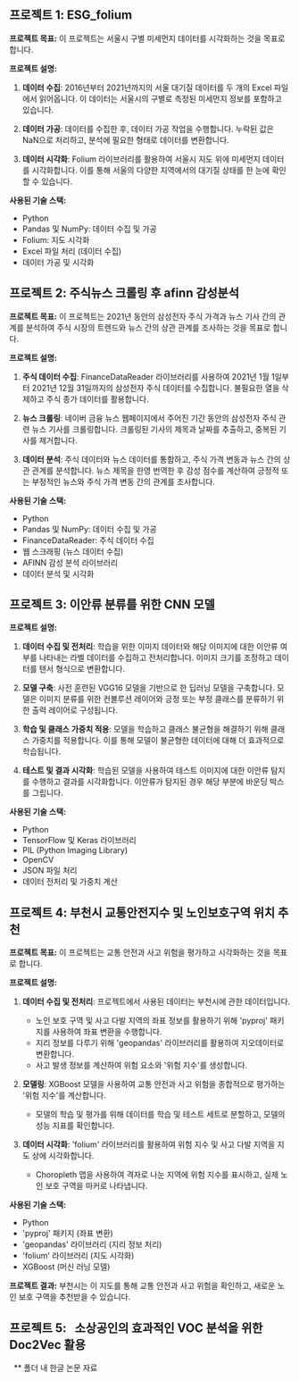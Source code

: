 ## 프로젝트 1: ESG_folium


**프로젝트 목표:** 이 프로젝트는 서울시 구별 미세먼지 데이터를 시각화하는 것을 목표로 합니다.

**프로젝트 설명:** 

1. **데이터 수집**: 2016년부터 2021년까지의 서울 대기질 데이터를 두 개의 Excel 파일에서 읽어옵니다. 이 데이터는 서울시의 구별로 측정된 미세먼지 정보를 포함하고 있습니다.

2. **데이터 가공**: 데이터를 수집한 후, 데이터 가공 작업을 수행합니다. 누락된 값은 NaN으로 처리하고, 분석에 필요한 형태로 데이터를 변환합니다.

3. **데이터 시각화**: Folium 라이브러리를 활용하여 서울시 지도 위에 미세먼지 데이터를 시각화합니다. 이를 통해 서울의 다양한 지역에서의 대기질 상태를 한 눈에 확인할 수 있습니다.

**사용된 기술 스택:**
- Python
- Pandas 및 NumPy: 데이터 수집 및 가공
- Folium: 지도 시각화
- Excel 파일 처리 (데이터 수집)
- 데이터 가공 및 시각화

## 프로젝트 2: 주식뉴스 크롤링 후 afinn 감성분석


**프로젝트 목표:** 이 프로젝트는 2021년 동안의 삼성전자 주식 가격과 뉴스 기사 간의 관계를 분석하여 주식 시장의 트렌드와 뉴스 간의 상관 관계를 조사하는 것을 목표로 합니다.

**프로젝트 설명:** 

1. **주식 데이터 수집**: FinanceDataReader 라이브러리를 사용하여 2021년 1월 1일부터 2021년 12월 31일까지의 삼성전자 주식 데이터를 수집합니다. 불필요한 열을 삭제하고 주식 종가 데이터를 활용합니다.

2. **뉴스 크롤링**: 네이버 금융 뉴스 웹페이지에서 주어진 기간 동안의 삼성전자 주식 관련 뉴스 기사를 크롤링합니다. 크롤링된 기사의 제목과 날짜를 추출하고, 중복된 기사를 제거합니다.

3. **데이터 분석**: 주식 데이터와 뉴스 데이터를 통합하고, 주식 가격 변동과 뉴스 간의 상관 관계를 분석합니다. 뉴스 제목을 한영 번역한 후 감성 점수를 계산하여 긍정적 또는 부정적인 뉴스와 주식 가격 변동 간의 관계를 조사합니다.

**사용된 기술 스택:**
- Python
- Pandas 및 NumPy: 데이터 수집 및 가공
- FinanceDataReader: 주식 데이터 수집
- 웹 스크래핑 (뉴스 데이터 수집)
- AFINN 감성 분석 라이브러리
- 데이터 분석 및 시각화

## 프로젝트 3: 이안류 분류를 위한 CNN 모델


**프로젝트 설명:**

1. **데이터 수집 및 전처리**: 학습을 위한 이미지 데이터와 해당 이미지에 대한 이안류 여부를 나타내는 라벨 데이터를 수집하고 전처리합니다. 이미지 크기를 조정하고 데이터를 텐서 형식으로 변환합니다.

2. **모델 구축**: 사전 훈련된 VGG16 모델을 기반으로 한 딥러닝 모델을 구축합니다. 모델은 이미지 분류를 위한 컨볼루션 레이어와 긍정 또는 부정 클래스를 분류하기 위한 출력 레이어로 구성됩니다.

3. **학습 및 클래스 가중치 적용**: 모델을 학습하고 클래스 불균형을 해결하기 위해 클래스 가중치를 적용합니다. 이를 통해 모델이 불균형한 데이터에 대해 더 효과적으로 학습됩니다.

4. **테스트 및 결과 시각화**: 학습된 모델을 사용하여 테스트 이미지에 대한 이안류 탐지를 수행하고 결과를 시각화합니다. 이안류가 탐지된 경우 해당 부분에 바운딩 박스를 그립니다.

**사용된 기술 스택:**
- Python
- TensorFlow 및 Keras 라이브러리
- PIL (Python Imaging Library)
- OpenCV
- JSON 파일 처리
- 데이터 전처리 및 가중치 계산



## 프로젝트 4: 부천시 교통안전지수 및 노인보호구역 위치 추천

**프로젝트 목표:** 이 프로젝트는 교통 안전과 사고 위험을 평가하고 시각화하는 것을 목표로 합니다.

**프로젝트 설명:**

1. **데이터 수집 및 전처리**: 프로젝트에서 사용된 데이터는 부천시에 관한 데이터입니다.
   - 노인 보호 구역 및 사고 다발 지역의 좌표 정보를 활용하기 위해 'pyproj' 패키지를 사용하여 좌표 변환을 수행합니다.
   - 지리 정보를 다루기 위해 'geopandas' 라이브러리를 활용하여 지오데이터로 변환합니다.
   - 사고 발생 정보를 계산하여 위험 요소와 '위험 지수'를 생성합니다.

2. **모델링**: XGBoost 모델을 사용하여 교통 안전과 사고 위험을 종합적으로 평가하는 '위험 지수'를 계산합니다.
   - 모델의 학습 및 평가를 위해 데이터를 학습 및 테스트 세트로 분할하고, 모델의 성능 지표를 확인합니다.

3. **데이터 시각화**: 'folium' 라이브러리를 활용하여 위험 지수 및 사고 다발 지역을 지도 상에 시각화합니다.
   - Choropleth 맵을 사용하여 격자로 나눈 지역에 위험 지수를 표시하고, 실제 노인 보호 구역을 마커로 나타냅니다.

**사용된 기술 스택:**
- Python
- 'pyproj' 패키지 (좌표 변환)
- 'geopandas' 라이브러리 (지리 정보 처리)
- 'folium' 라이브러리 (지도 시각화)
- XGBoost (머신 러닝 모델)

**프로젝트 결과:** 부천시는 이 지도를 통해 교통 안전과 사고 위험을 확인하고, 새로운 노인 보호 구역을 추천받을 수 있습니다.



## 프로젝트 5:   소상공인의 효과적인 VOC 분석을 위한 Doc2Vec 활용
 
** 폴더 내 한글 논문 자료
